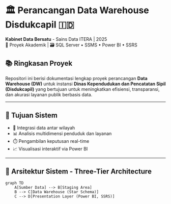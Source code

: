 # 🏛️ Perancangan Data Warehouse Disdukcapil 🇮🇩
**Kabinet Data Bersatu** - Sains Data ITERA | 2025  
📁 Proyek Akademik | 🗃️ SQL Server • SSMS • Power BI • SSRS

## 📚 Ringkasan Proyek

Repositori ini berisi dokumentasi lengkap proyek perancangan **Data Warehouse (DW)** untuk instansi **Dinas Kependudukan dan Pencatatan Sipil (Disdukcapil)** yang bertujuan untuk meningkatkan efisiensi, transparansi, dan akurasi layanan publik berbasis data.

---

## 🎯 Tujuan Sistem

- 📌 Integrasi data antar wilayah
- 📊 Analisis multidimensi penduduk dan layanan
- ⏱️ Pengambilan keputusan real-time
- 📈 Visualisasi interaktif via Power BI

---

## 🧱 Arsitektur Sistem - Three-Tier Architecture

```mermaid
graph TD
    A[Sumber Data] --> B[Staging Area]
    B --> C[Data Warehouse (Star Schema)]
    C --> D[Presentation Layer (Power BI, SSRS)]
